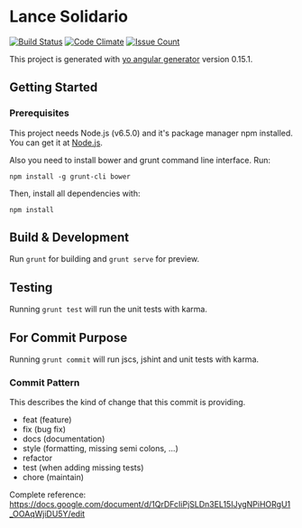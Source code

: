 # Lance Solidario 
[![Build Status](https://travis-ci.org/cagrispan/LanceSolidario.svg?branch=master)](https://travis-ci.org/cagrispan/LanceSolidario)
[![Code Climate](https://codeclimate.com/github/cagrispan/LanceSolidario/badges/gpa.svg)](https://codeclimate.com/github/cagrispan/LanceSolidario)
[![ Issue Count](https://codeclimate.com/github/cagrispan/LanceSolidario/badges/issue_count.svg)](https://codeclimate.com/github/cagrispan/LanceSolidario)


This project is generated with [yo angular generator](https://github.com/yeoman/generator-angular)
version 0.15.1.

## Getting Started

### Prerequisites

This project needs Node.js (v6.5.0) and it's package manager npm installed. You can get it at [Node.js](https://nodejs.org/en/).

Also you need to install bower and grunt command line interface. Run:

```
npm install -g grunt-cli bower
```

Then, install all dependencies with:

```
npm install
```

## Build & Development

Run `grunt` for building and `grunt serve` for preview.

## Testing

Running `grunt test` will run the unit tests with karma.

## For Commit Purpose

Running `grunt commit` will run jscs, jshint and unit tests with karma.

### Commit Pattern

This describes the kind of change that this commit is providing.

- feat (feature)
- fix (bug fix)
- docs (documentation)
- style (formatting, missing semi colons, …)
- refactor
- test (when adding missing tests)
- chore (maintain)

Complete reference:
https://docs.google.com/document/d/1QrDFcIiPjSLDn3EL15IJygNPiHORgU1_OOAqWjiDU5Y/edit
